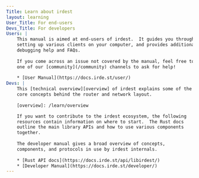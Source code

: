 ```yaml
---
Title: Learn about irdest
layout: learning
User_Title: For end-users
Devs_Title: For developers
Users: |
    This manual is aimed at end-users of irdest.  It guides you through
    setting up various clients on your computer, and provides additional
    debugging help and FAQs.
    
    If you come across an issue not covered by the manual, feel free to join
    one of our [community](/community) channels to ask for help!
    
    * [User Manual](https://docs.irde.st/user/)
Devs: |
    This [technical overview][overview] of irdest explains some of the
    core concepts behind the router and network layout.
    
    [overview]: /learn/overview

    If you want to contribute to the irdest ecosystem, the following
    resources contain information on where to start.  The Rust docs
    outline the main library APIs and how to use various components
    together.
    
    The developer manual gives a broad overview of concepts, 
    components, and protocols in use by irdest internals.
    
    * [Rust API docs](https://docs.irde.st/api/libirdest/)
    * [Developer Manual](https://docs.irde.st/developer/)
---
```



